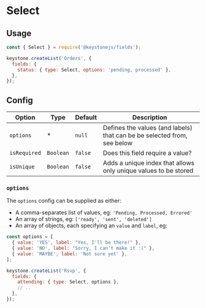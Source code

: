 <!--[meta]
section: api
subSection: field-types
title: Select
[meta]-->

# Select

## Usage

```js
const { Select } = require('@keystonejs/fields');

keystone.createList('Orders', {
  fields: {
    status: { type: Select, options: 'pending, processed' },
  },
});
```

## Config

| Option       | Type      | Default | Description                                                             |
| ------------ | --------- | ------- | ----------------------------------------------------------------------- |
| `options`    | \*        | `null`  | Defines the values (and labels) that can be be selected from, see below |
| `isRequired` | `Boolean` | `false` | Does this field require a value?                                        |
| `isUnique`   | `Boolean` | `false` | Adds a unique index that allows only unique values to be stored         |

### `options`

The `options` config can be supplied as either:

- A comma-separates list of values, eg: `'Pending, Processed, Errored'`
- An array of strings, eg: `['ready', 'sent', 'deleted']`
- An array of objects, each specifying an `value` and `label`, eg:

```js
const options = [
  { value: 'YES', label: "Yes, I'll be there!" },
  { value: 'NO', label: "Sorry, I can't make it :(" },
  { value: 'MAYBE', label: 'Not sure yet' },
];

keystone.createList('Rsvp', {
  fields: {
    attending: { type: Select, options },
    // ..
  },
});
```
